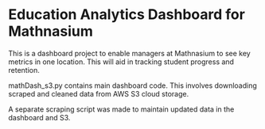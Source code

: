# Education Analytics Dashboard for Mathnasium 

This is a dashboard project to enable managers at Mathnasium to see key metrics in one location. This will aid in tracking student progress and retention.

mathDash_s3.py contains main dashboard code. This involves downloading scraped and cleaned data from AWS S3 cloud storage.

A separate scraping script was made to maintain updated data in the dashboard and S3.
